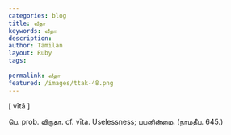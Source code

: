 ```yaml
---
categories: blog
title: வீதா
keywords: வீதா
description: 
author: Tamilan
layout: Ruby
tags: 
 
permalink: வீதா
featured: /images/ttak-48.png
---
```

  
[ vītā ]  
  
பெ. prob. விருதா. cf. vīta. Uselessness; பயனின்மை. (நாமதீப. 645.)